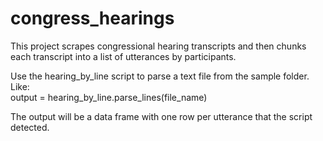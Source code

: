 # congress_hearings

This project scrapes congressional hearing transcripts and then chunks each transcript into a list of utterances by participants.

Use the hearing_by_line script to parse a text file from the sample folder.
Like:  
  output = hearing_by_line.parse_lines(file_name)
  
The output will be a data frame with one row per utterance that the script detected.
